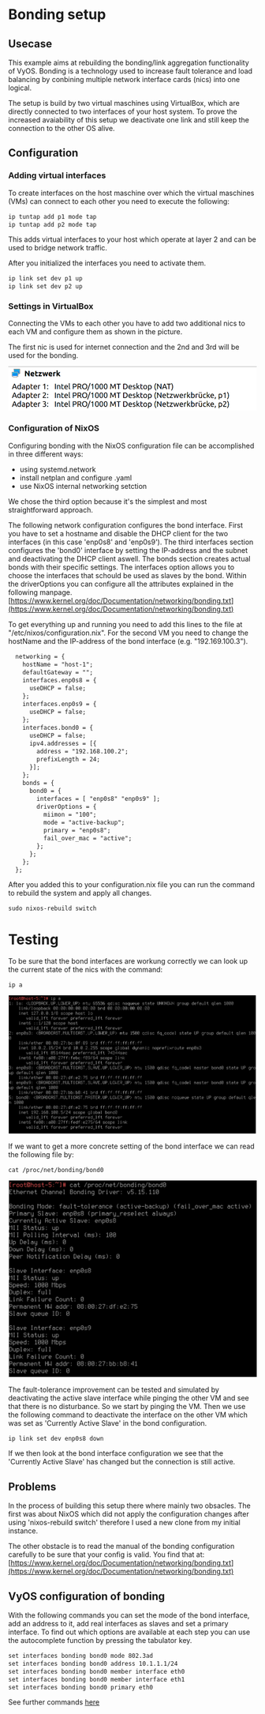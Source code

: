 # Bonding setup

## Usecase
This example aims at rebuilding the bonding/link aggregation functionality of VyOS. Bonding is a technology used to increase fault tolerance and load balancing by conbining multiple network interface cards (nics) into one logical. 

The setup is build by two virtual maschines using VirtualBox, which are directly connected to two interfaces of your host system. To prove the increased avaiability of this setup we deactivate one link and still keep the connection to the other OS alive. 

## Configuration

### Adding virtual interfaces 

To create interfaces on the host maschine over which the virtual maschines (VMs) can connect to each other you need to execute the following:
```
ip tuntap add p1 mode tap
ip tuntap add p2 mode tap
```
This adds virtual interfaces to your host which operate at layer 2 and can be used to bridge network traffic.


After you initialized the interfaces you need to activate them.
```
ip link set dev p1 up
ip link set dev p2 up
```

### Settings in VirtualBox

Connecting the VMs to each other you have to add two additional nics to each VM and configure them as shown in the picture. 

The first nic is used for internet connection and the 2nd and 3rd will be used for the bonding.

![Network configuration of the VMs in VirtualBox](img/networkConfigVB.png)


### Configuration of NixOS

Configuring bonding with the NixOS configuration file can be accomplished in three different ways:
* using systemd.network
* install netplan and configure .yaml
* use NixOS internal networking setction

We chose the third option because it's the simplest and most straightforward approach.

The following network configuration configures the bond interface. First you have to set a hostname and disable the DHCP client for the two interfaces (in this case 'enp0s8' and 'enp0s9'). The third interfaces section configures the 'bond0' interface by setting the IP-address and the subnet and deactivating the DHCP client aswell. The bonds section creates actual bonds with their specific settings. The interfaces option allows you to choose the interfaces that schould be used as slaves by the bond. Within the driverOptions you can configure all the attributes explained in the following manpage. 
[https://www.kernel.org/doc/Documentation/networking/bonding.txt](https://www.kernel.org/doc/Documentation/networking/bonding.txt)

To get everything up and running you need to add this lines to the file at "/etc/nixos/configuration.nix". For the second VM you need to change the hostName and the IP-address of the bond interface (e.g. "192.169.100.3").


```
  networking = {
    hostName = "host-1";
    defaultGateway = "";
    interfaces.enp0s8 = {
      useDHCP = false;
    };
    interfaces.enp0s9 = {
      useDHCP = false;
    };
    interfaces.bond0 = {
      useDHCP = false;
      ipv4.addresses = [{
        address = "192.168.100.2";
        prefixLength = 24;
      }];
    };
    bonds = {
      bond0 = {
        interfaces = [ "enp0s8" "enp0s9" ];
        driverOptions = {
          miimon = "100";
          mode = "active-backup";
          primary = "enp0s8";
          fail_over_mac = "active";
        };
      };
    };
  };
```

After you added this to your configuration.nix file you can run the command to rebuild the system and apply all changes. 

```
sudo nixos-rebuild switch
```

# Testing 
To be sure that the bond interfaces are workung correctly we can look up the current state of the nics with the command:
```
ip a
```
![Configuration of all network interfaces](img/ipA.png)

If we want to get a more concrete setting of the bond interface we can read the following file by:

```
cat /proc/net/bonding/bond0
```
![Configuration of a bond interface](img/bondConfig.png)

The fault-tolerance improvement can be tested and simulated by deactivating the active slave interface while pinging the other VM and see that there is no disturbance. So we start by pinging the VM. Then we use the following command to deactivate the interface on the other VM which was set as 'Currently Active Slave' in the bond configuration. 

```
ip link set dev enp0s8 down
```

If we then look at the bond interface configuration we see that the 'Currently Active Slave' has changed but the connection is still active.

## Problems
In the process of building this setup there where mainly two obsacles. The first was about NixOS which did not apply the configuration changes after using 'nixos-rebuild switch' therefore I used a new clone from my initial instance.

The other obstacle is to read the manual of the bonding configuration carefully to be sure that your config is valid. You find that at: 
[https://www.kernel.org/doc/Documentation/networking/bonding.txt](https://www.kernel.org/doc/Documentation/networking/bonding.txt)


## VyOS configuration of bonding
With the following commands you can set the mode of the bond interface, add an address to it, add real interfaces as slaves and set a primary interface. To find out which options are available at each step you can use the autocomplete function by pressing the tabulator key.
```
set interfaces bonding bond0 mode 802.3ad
set interfaces bonding bond0 address 10.1.1.1/24
set interfaces bonding bond0 member interface eth0
set interfaces bonding bond0 member interface eth1
set interfaces bonding bond0 primary eth0
```

See further commands [here](https://docs.vyos.io/en/latest/configuration/interfaces/bonding.html)
